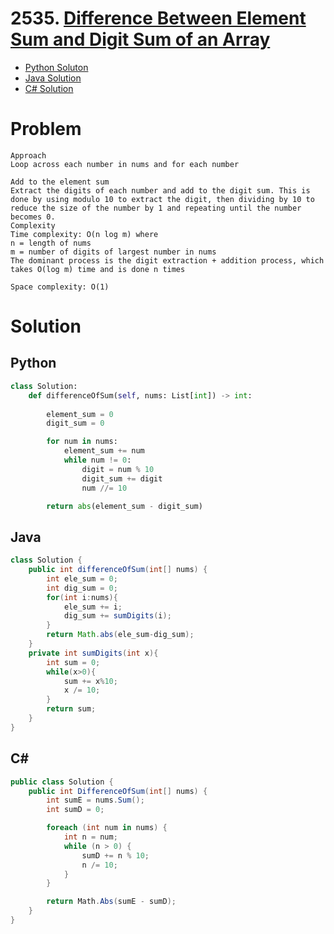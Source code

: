 # 2535. [Difference Between Element Sum and Digit Sum of an Array](https://leetcode.com/problems/difference-between-element-sum-and-digit-sum-of-an-array/description/)

* [Python Soluton](https://leetcode.com/problems/difference-between-element-sum-and-digit-sum-of-an-array/solutions/7194440/optimal-solution-in-python-java-c-by-ata-zrky/)
* [Java Solution](https://leetcode.com/problems/difference-between-element-sum-and-digit-sum-of-an-array/solutions/7194440/optimal-solution-in-python-java-c-by-ata-zrky/)
* [C# Solution](https://leetcode.com/problems/difference-between-element-sum-and-digit-sum-of-an-array/solutions/7194440/optimal-solution-in-python-java-c-by-ata-zrky/)

# Problem

```
Approach
Loop across each number in nums and for each number

Add to the element sum
Extract the digits of each number and add to the digit sum. This is done by using modulo 10 to extract the digit, then dividing by 10 to reduce the size of the number by 1 and repeating until the number becomes 0.
Complexity
Time complexity: O(n log m) where
n = length of nums
m = number of digits of largest number in nums
The dominant process is the digit extraction + addition process, which takes O(log m) time and is done n times

Space complexity: O(1)
```

# Solution

## Python

```python
class Solution:
    def differenceOfSum(self, nums: List[int]) -> int:
        
        element_sum = 0
        digit_sum = 0

        for num in nums:
            element_sum += num
            while num != 0:
                digit = num % 10
                digit_sum += digit
                num //= 10

        return abs(element_sum - digit_sum)
```

## Java

```java
class Solution {
    public int differenceOfSum(int[] nums) {
        int ele_sum = 0;
        int dig_sum = 0;
        for(int i:nums){
            ele_sum += i;
            dig_sum += sumDigits(i);
        }
        return Math.abs(ele_sum-dig_sum);
    }
    private int sumDigits(int x){
        int sum = 0;
        while(x>0){
            sum += x%10;
            x /= 10;
        }
        return sum;
    }
}
```

## C#
```csharp
public class Solution {
    public int DifferenceOfSum(int[] nums) {
        int sumE = nums.Sum();  
        int sumD = 0;           

        foreach (int num in nums) {
            int n = num;
            while (n > 0) {
                sumD += n % 10; 
                n /= 10; 
            }
        }

        return Math.Abs(sumE - sumD);
    }
}
```

